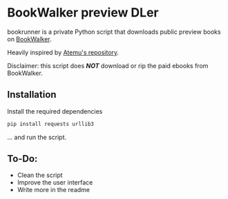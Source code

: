 # BookWalker preview DLer

bookrunner is a private Python script that downloads public preview books on [BookWalker](https://bookwalker.jp/). 

Heavily inspired by [Atemu's repository](https://github.com/Atemu/bookwalker-dl).

Disclaimer: this script does ***NOT*** download or rip the paid ebooks from BookWalker. 

## Installation

Install the required dependencies
```bash
pip install requests urllib3
```
... and run the script.


## To-Do:
* Clean the script
* Improve the user interface
* Write more in the readme
